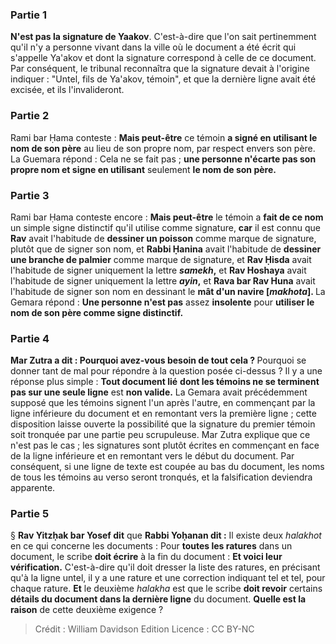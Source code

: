 
### Partie 1
<b>N'est pas la signature de Yaakov</b>. C'est-à-dire que l'on sait pertinemment qu'il n'y a personne vivant dans la ville où le document a été écrit qui s'appelle Ya'akov et dont la signature correspond à celle de ce document. Par conséquent, le tribunal reconnaîtra que la signature devait à l'origine indiquer : "Untel, fils de Ya'akov, témoin", et que la dernière ligne avait été excisée, et ils l'invalideront.

### Partie 2
Rami bar Ḥama conteste : <b>Mais peut-être</b> ce témoin <b>a signé en utilisant le nom de son père</b> au lieu de son propre nom, par respect envers son père. La Guemara répond : Cela ne se fait pas ; <b>une personne n'écarte pas son propre nom et signe en utilisant</b> seulement <b>le nom de son père.</b>

### Partie 3
Rami bar Ḥama conteste encore : <b>Mais peut-être</b> le témoin a <b>fait de ce nom</b> un simple signe distinctif</b> qu'il utilise comme signature, <b>car</b> il est connu que <b>Rav</b> avait l'habitude de <b>dessiner un poisson</b> comme marque de signature, plutôt que de signer son nom, et <b>Rabbi Ḥanina</b> avait l'habitude de <b>dessiner une branche de palmier</b> comme marque de signature, et <b>Rav Ḥisda</b> avait l'habitude de signer uniquement la lettre <b><i>samekh</i>,</b> et <b>Rav Hoshaya</b> avait l'habitude de signer uniquement la lettre <b><i>ayin</i>,</b> et <b>Rava bar Rav Huna</b> avait l'habitude de signer son nom en dessinant le <b>mât d'un navire [<i>makhota</i>]. </b> La Gemara répond : <b>Une personne n'est pas</b> assez <b>insolente</b> pour <b>utiliser le nom de son père comme signe distinctif.</b>

### Partie 4
<b>Mar Zutra a dit : Pourquoi avez-vous besoin de tout cela ? </b> Pourquoi se donner tant de mal pour répondre à la question posée ci-dessus ? Il y a une réponse plus simple : <b>Tout document lié</b> <b>dont les témoins ne se terminent pas sur une seule ligne</b> est <b>non valide.</b> La Gemara avait précédemment supposé que les témoins signent l'un après l'autre, en commençant par la ligne inférieure du document et en remontant vers la première ligne ; cette disposition laisse ouverte la possibilité que la signature du premier témoin soit tronquée par une partie peu scrupuleuse. Mar Zutra explique que ce n'est pas le cas ; les signatures sont plutôt écrites en commençant en face de la ligne inférieure et en remontant vers le début du document. Par conséquent, si une ligne de texte est coupée au bas du document, les noms de tous les témoins au verso seront tronqués, et la falsification deviendra apparente.

### Partie 5
§ <b>Rav Yitzḥak bar Yosef dit</b> que <b>Rabbi Yoḥanan dit :</b> Il existe deux <i>halakhot</i> en ce qui concerne les documents : Pour <b>toutes les ratures</b> dans un document, le scribe <b>doit écrire</b> à la fin du document : <b>Et voici leur vérification.</b> C'est-à-dire qu'il doit dresser la liste des ratures, en précisant qu'à la ligne untel, il y a une rature et une correction indiquant tel et tel, pour chaque rature. <b>Et</b> le deuxième <i>halakha</i> est que le scribe <b>doit revoir</b> certains <b>détails du document dans la dernière ligne</b> du document. <b>Quelle est la raison</b> de cette deuxième exigence ?

>Crédit : William Davidson Edition
>Licence : CC BY-NC